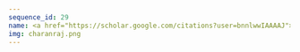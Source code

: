 ```yaml
---
sequence_id: 29
name: <a href="https://scholar.google.com/citations?user=bnnlwwIAAAAJ">Charanraj Thimmisetty</a>
img: charanraj.png
---
```


